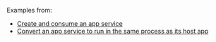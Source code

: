 
Examples from:

- [Create and consume an app service](https://docs.microsoft.com/en-us/windows/uwp/launch-resume/how-to-create-and-consume-an-app-service)
- [Convert an app service to run in the same process as its host app](https://docs.microsoft.com/en-us/windows/uwp/launch-resume/convert-app-service-in-process)
